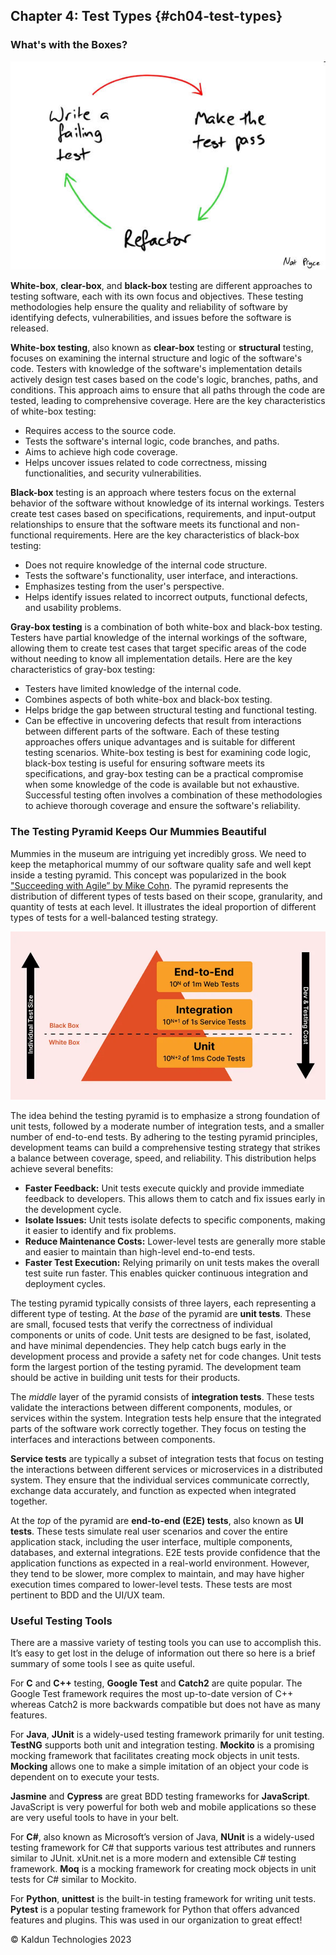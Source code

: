 ## Chapter 4: Test Types {#ch04-test-types}

### What's with the Boxes?

![Gray-Box Testing](/images/red-green-refactor.jpg "Gray-Box Testing")

**White-box**, **clear-box**, and **black-box** testing are different approaches to testing software, each with its own focus and objectives. These testing methodologies help ensure the quality and reliability of software by identifying defects, vulnerabilities, and issues before the software is released.

**White-box testing**, also known as **clear-box** testing or **structural** testing, focuses on examining the internal structure and logic of the software's code. Testers with knowledge of the software's implementation details actively design test cases based on the code's logic, branches, paths, and conditions. This approach aims to ensure that all paths through the code are tested, leading to comprehensive coverage. Here are the key characteristics of white-box testing:
- Requires access to the source code.
- Tests the software's internal logic, code branches, and paths.
- Aims to achieve high code coverage.
- Helps uncover issues related to code correctness, missing functionalities, and security vulnerabilities.

**Black-box** testing is an approach where testers focus on the external behavior of the software without knowledge of its internal workings. Testers create test cases based on specifications, requirements, and input-output relationships to ensure that the software meets its functional and non-functional requirements. Here are the key characteristics of black-box testing:
- Does not require knowledge of the internal code structure.
- Tests the software's functionality, user interface, and interactions.
- Emphasizes testing from the user's perspective.
- Helps identify issues related to incorrect outputs, functional defects, and usability problems.

**Gray-box testing** is a combination of both white-box and black-box testing. Testers have partial knowledge of the internal workings of the software, allowing them to create test cases that target specific areas of the code without needing to know all implementation details. Here are the key characteristics of gray-box testing:
- Testers have limited knowledge of the internal code.
- Combines aspects of both white-box and black-box testing.
- Helps bridge the gap between structural testing and functional testing.
- Can be effective in uncovering defects that result from interactions between different parts of the software.
Each of these testing approaches offers unique advantages and is suitable for different testing scenarios. White-box testing is best for examining code logic, black-box testing is useful for ensuring software meets its specifications, and gray-box testing can be a practical compromise when some knowledge of the code is available but not exhaustive. Successful testing often involves a combination of these methodologies to achieve thorough coverage and ensure the software's reliability.

### The Testing Pyramid Keeps Our Mummies Beautiful

Mummies in the museum are intriguing yet incredibly gross. We need to keep the metaphorical mummy of our software quality safe and well kept inside a testing pyramid. This concept was popularized in the book ["Succeeding with Agile” by Mike Cohn](https://www.amazon.com/Succeeding-Agile-Software-Development-Using/dp/9332547963). The pyramid represents the distribution of different types of tests based on their scope, granularity, and quantity of tests at each level. It illustrates the ideal proportion of different types of tests for a well-balanced testing strategy.

![The Test Pyramid](/images/test-pyramid.jpg "Testing Pyramid")

The idea behind the testing pyramid is to emphasize a strong foundation of unit tests, followed by a moderate number of integration tests, and a smaller number of end-to-end tests. By adhering to the testing pyramid principles, development teams can build a comprehensive testing strategy that strikes a balance between coverage, speed, and reliability. This distribution helps achieve several benefits:
- **Faster Feedback:** Unit tests execute quickly and provide immediate feedback to developers. This allows them to catch and fix issues early in the development cycle.
- **Isolate Issues:** Unit tests isolate defects to specific components, making it easier to identify and fix problems.
- **Reduce Maintenance Costs:** Lower-level tests are generally more stable and easier to maintain than high-level end-to-end tests.
- **Faster Test Execution:** Relying primarily on unit tests makes the overall test suite run faster. This enables quicker continuous integration and deployment cycles.

The testing pyramid typically consists of three layers, each representing a different type of testing. At the _base_ of the pyramid are **unit tests**. These are small, focused tests that verify the correctness of individual components or units of code. Unit tests are designed to be fast, isolated, and have minimal dependencies. They help catch bugs early in the development process and provide a safety net for code changes. Unit tests form the largest portion of the testing pyramid. The development team should be active in building unit tests for their products.

The _middle_ layer of the pyramid consists of **integration tests**. These tests validate the interactions between different components, modules, or services within the system. Integration tests help ensure that the integrated parts of the software work correctly together. They focus on testing the interfaces and interactions between components.

**Service tests** are typically a subset of integration tests that focus on testing the interactions between different services or microservices in a distributed system. They ensure that the individual services communicate correctly, exchange data accurately, and function as expected when integrated together.

At the _top_ of the pyramid are **end-to-end (E2E) tests**, also known as **UI tests**. These tests simulate real user scenarios and cover the entire application stack, including the user interface, multiple components, databases, and external integrations. E2E tests provide confidence that the application functions as expected in a real-world environment. However, they tend to be slower, more complex to maintain, and may have higher execution times compared to lower-level tests. These tests are most pertinent to BDD and the UI/UX team.

### Useful Testing Tools

There are a massive variety of testing tools you can use to accomplish this. It’s easy to get lost in the deluge of information out there so here is a brief summary of some tools I see as quite useful.

For **C** and **C++** testing, **Google Test** and **Catch2** are quite popular. The Google Test framework requires the most up-to-date version of C++ whereas Catch2 is more backwards compatible but does not have as many features.

For **Java**, **JUnit** is a widely-used testing framework primarily for unit testing. **TestNG** supports both unit and integration testing. **Mockito** is a promising mocking framework that facilitates creating mock objects in unit tests. **Mocking** allows one to make a simple imitation of an object your code is dependent on to execute your tests.

**Jasmine** and **Cypress** are great BDD testing frameworks for **JavaScript**. JavaScript is very powerful for both web and mobile applications so these are very useful tools to have in your belt.

For **C#**, also known as Microsoft’s version of Java, **NUnit** is a widely-used testing framework for C# that supports various test attributes and runners similar to JUnit. xUnit.net is a more modern and extensible C# testing framework. **Moq** is a mocking framework for creating mock objects in unit tests for C# similar to Mockito.

For **Python**, **unittest** is the built-in testing framework for writing unit tests. **Pytest** is a popular testing framework for Python that offers advanced features and plugins. This was used in our organization to great effect!

&copy; Kaldun Technologies 2023
